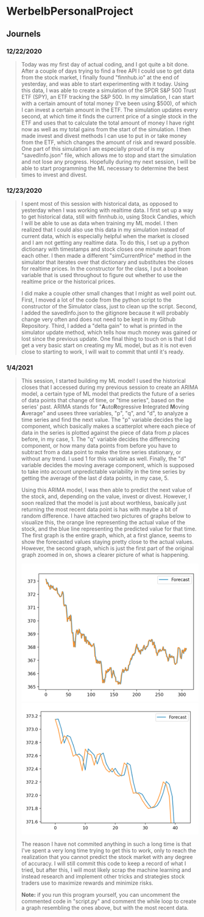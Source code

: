 # WerbelbPersonalProject

## Journels

### 12/22/2020

> Today was my first day of actual coding, and I got quite a bit done. After a couple of days trying to find a free API I could use to get data from the stock market, I finally found "finnhub.io" at the end of yesterday, and was able to start experimenting with it today. Using this data, I was able to create a simulation of the SPDR S&P 500 Trust ETF (SPY), an ETF tracking the S&P 500. In my simulation, I can start with a certain amount of total money (I've been using $500), of which I can invest a certain amount in the ETF. The simulation updates every second, at which time it finds the current price of a single stock in the ETF and uses that to calculate the total amount of money I have right now as well as my total gains from the start of the simulation. I then made invest and divest methods I can use to put in or take money from the ETF, which changes the amount of risk and reward possible. One part of this simulation I am especially proud of is my "savedInfo.json" file, which allows me to stop and start the simulation and not lose any progress. Hopefully during my next session, I will be able to start programming the ML necessary to determine the best times to invest and divest.

### 12/23/2020
> I spent most of this session with historical data, as opposed to yesterday when I was working with realtime data. I first set up a way to get historical data, still with finnhub.io, using Stock Candles, which I will be able to use as data when training my ML model. I then realized that I could also use this data in my simulation instead of current data, which is especially helpful when the market is closed and I am not getting any realtime data. To do this, I set up a python dictionary with timestamps and stock closes one minute apart from each other. I then made a different "simCurrentPrice" method in the simulator that iterates over that dictionary and substitutes the closes for realtime prices. In the constructor for the class, I put a boolean variable that is used throughout to figure out whether to use the realtime price or the historical prices.
> 
> I did make a couple other small changes that I might as well point out. First, I moved a lot of the code from the python script to the constructor of the Simulator class, just to clean up the script. Second, I added the savedInfo.json to the gitignore because it will probably change very often and does not need to be kept in my Github Repository. Third, I added a "delta gain" to what is printed in the simulator update method, which tells how much money was gained or lost since the previous update. One final thing to touch on is that I did get a very basic start on creating my ML model, but as it is not even close to starting to work, I will wait to commit that until it's ready.

### 1/4/2021
> This session, I started building my ML model! I used the historical closes that I accessed during my previous session to create an ARIMA model, a certain type of ML model that predicts the future of a series of data points that change of time, or "time series", based on the series' past. ARIMA stands for "**A**uto**R**egressive **I**ntegrated **M**oving **A**verage" and usees three variables, "p", "q", and "d", to analyze a time series and find the next value. The "p" variable decides the lag component, which basically makes a scatterplot where each piece of data in the series is plotted against the piece of data from *p* places before, in my case, 1. The "q" variable decides the differencing component, or how many data points from before you have to subtract from a data point to make the time series stationary, or without any trend. I used 1 for this variable as well. Finally, the "d" variable decides the moving average component, which is supposed to take into account unpredictable variability in the time series by getting the average of the last *d* data points, in my case, 5.
> 
> Using this ARIMA model, I was then able to predict the next value of the stock, and, depending on the value, invest or divest. However, I soon realized that the model is just about worthless, basically just returning the most recent data point is has with maybe a bit of random difference. I have attached two pictures of graphs below to visualize this, the orange line representing the actual value of the stock, and the blue line representing the predicted value for that time. The first graph is the entire graph, which, at a first glance, seems to show the forecasted values staying pretty close to the actual values. However, the second graph, which is just the first part of the original graph zoomed in on, shows a clearer picture of what is happening.
>
> ![](pictures/full-graph.png)
> ![](pictures/zoomed-in-graph.png)
> 
> The reason I have not commited anything in such a long time is that I've spent a very long time trying to get this to work, only to reach the realization that you cannot predict the stock market with any degree of accuracy. I will still commit this code to keep a record of what I tried, but after this, I will most likely scrap the machine learning and instead research and implement other tricks and strategies stock traders use to maximize rewards and minimize risks.
> 
> **Note:** if you run this program yourself, you can uncomment the commented code in "script.py" and comment the while loop to create a graph resembling the ones above, but with the most recent data.